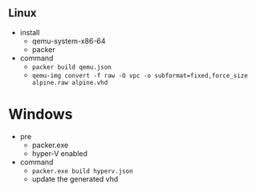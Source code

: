 ## Linux

- install
  - qemu-system-x86-64
  - packer
- command
  - `packer build qemu.json`
  - `qemu-img convert -f raw -O vpc -o subformat=fixed,force_size alpine.raw alpine.vhd`

# Windows

- pre
  - packer.exe
  - hyper-V enabled
- command
  - `packer.exe build hyperv.json`
  - update the generated vhd
